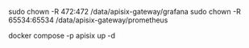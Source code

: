 sudo chown -R 472:472 /data/apisix-gateway/grafana
sudo chown -R 65534:65534 /data/apisix-gateway/prometheus

docker compose -p apisix up -d